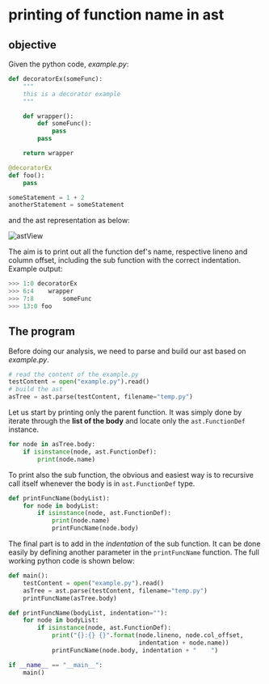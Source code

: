 # printing of function name in ast

## objective
Given the python code, *example.py*:

```python
def decoratorEx(someFunc):
    """
    this is a decorator example
    """

    def wrapper():
        def someFunc():
            pass
        pass

    return wrapper

@decoratorEx
def foo():
    pass

someStatement = 1 + 2
anotherStatement = someStatement
```
and the ast representation as below:

![astView](https://github.com/usagitoneko97/python-ast/blob/master/A1.FunctionDef/resources/astViewer.svg)

The aim is to print out all the function def's name, respective lineno and column offset, including the sub function with the correct indentation. Example output:
```python
>>> 1:0 decoratorEx
>>> 6:4    wrapper
>>> 7:8        someFunc
>>> 13:0 foo
```

## The program
Before doing our analysis, we need to parse and build our ast based on *example.py*.
```python
# read the content of the example.py
testContent = open("example.py").read()
# build the ast
asTree = ast.parse(testContent, filename="temp.py")
```
Let us start by printing only the parent function. It was simply done by iterate through the **list of the body** and locate only the `ast.FunctionDef` instance. 
```python
for node in asTree.body:
    if isinstance(node, ast.FunctionDef):
        print(node.name)
```
To print also the sub function, the obvious and easiest way is to recursive call itself whenever the body is in `ast.FunctionDef` type.
```python
def printFuncName(bodyList):
    for node in bodyList:
        if isinstance(node, ast.FunctionDef):
            print(node.name)
            printFuncName(node.body)
```
The final part is to add in the *indentation* of the sub function. It can be done easily by defining another parameter in the `printFuncName` function. The full working python code is shown below:
```python
def main():
    testContent = open("example.py").read()
    asTree = ast.parse(testContent, filename="temp.py")
    printFuncName(asTree.body)

def printFuncName(bodyList, indentation=""):
    for node in bodyList:
        if isinstance(node, ast.FunctionDef):
            print("{}:{} {}".format(node.lineno, node.col_offset,
                                    indentation + node.name))
            printFuncName(node.body, indentation + "    ")

if __name__ == "__main__":
    main()
```
